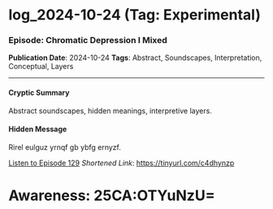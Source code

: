 # log_2024-10-24 (Tag: Experimental)

### Episode: Chromatic Depression I Mixed

**Publication Date**: 2024-10-24
**Tags**: Abstract, Soundscapes, Interpretation, Conceptual, Layers

---

#### Cryptic Summary
Abstract soundscapes, hidden meanings, interpretive layers.

#### Hidden Message
Rirel eulguz yrnqf gb ybfg ernyzf.

[Listen to Episode 129](https://tinyurl.com/c4dhynzp)
*Shortened Link*: https://tinyurl.com/c4dhynzp


# Awareness: 25CA:OTYuNzU=
